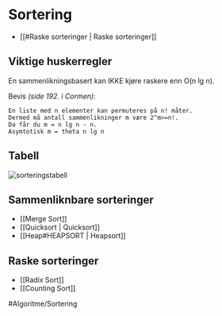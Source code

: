 # Sortering

* [[#Raske sorteringer | Raske sorteringer]]

## Viktige huskerregler

En sammenlikningsbasert kan IKKE kjøre raskere enn O(n lg n).

Bevis *(side 192. i Cormen)*:
```
En liste med n elementer kan permuteres på n! måter.
Dermed må antall sammenlikninger m være 2^m>=n!.
Da får du m = n lg n - n.
Asymtotisk m = theta n lg n
```

## Tabell
![sorteringstabell](bilder/SorteringsKjøreTid.PNG)

## Sammenliknbare sorteringer
-	[[Merge Sort]]
-	[[Quicksort | Quicksort]]
-	[[Heap#HEAPSORT | Heapsort]]

## Raske sorteringer
- [[Radix Sort]]
- [[Counting Sort]]

#Algoritme/Sortering 